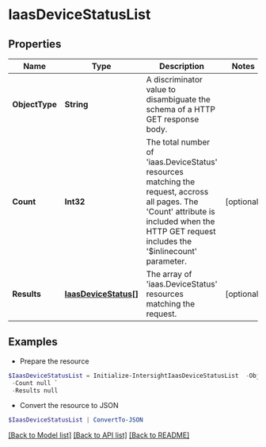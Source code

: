 # IaasDeviceStatusList
## Properties

Name | Type | Description | Notes
------------ | ------------- | ------------- | -------------
**ObjectType** | **String** | A discriminator value to disambiguate the schema of a HTTP GET response body. | 
**Count** | **Int32** | The total number of &#39;iaas.DeviceStatus&#39; resources matching the request, accross all pages. The &#39;Count&#39; attribute is included when the HTTP GET request includes the &#39;$inlinecount&#39; parameter. | [optional] 
**Results** | [**IaasDeviceStatus[]**](IaasDeviceStatus.md) | The array of &#39;iaas.DeviceStatus&#39; resources matching the request. | [optional] 

## Examples

- Prepare the resource
```powershell
$IaasDeviceStatusList = Initialize-IntersightIaasDeviceStatusList  -ObjectType null `
 -Count null `
 -Results null
```

- Convert the resource to JSON
```powershell
$IaasDeviceStatusList | ConvertTo-JSON
```

[[Back to Model list]](../README.md#documentation-for-models) [[Back to API list]](../README.md#documentation-for-api-endpoints) [[Back to README]](../README.md)


